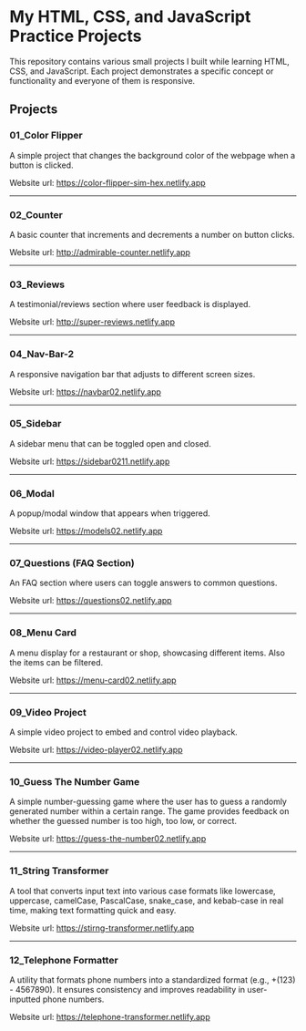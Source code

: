 
# My HTML, CSS, and JavaScript Practice Projects

This repository contains various small projects I built while learning HTML, CSS, and JavaScript. Each project demonstrates a specific concept or functionality and everyone of them is responsive.


Projects
---

### 01_Color Flipper

A simple project that changes the background color of the webpage when a button is clicked.

Website url: 
https://color-flipper-sim-hex.netlify.app

---

### 02_Counter
A basic counter that increments and decrements a number on button clicks.

Website url: 
http://admirable-counter.netlify.app

---

### 03_Reviews
A testimonial/reviews section where user feedback is displayed.

Website url:
http://super-reviews.netlify.app

---

### 04_Nav-Bar-2
A responsive navigation bar that adjusts to different screen sizes.

Website url:
https://navbar02.netlify.app

---

### 05_Sidebar
A sidebar menu that can be toggled open and closed.

Website url:
https://sidebar0211.netlify.app

---

### 06_Modal

A popup/modal window that appears when triggered.

Website url:
https://models02.netlify.app

---

### 07_Questions (FAQ Section)

An FAQ section where users can toggle answers to common questions.

Website url:
https://questions02.netlify.app

---

### 08_Menu Card

A menu display for a restaurant or shop, showcasing different items. Also the items can be filtered.

Website url:
https://menu-card02.netlify.app

---

### 09_Video Project

A simple video project to embed and control video playback.

Website url:
https://video-player02.netlify.app

---

### 10_Guess The Number Game

A simple number-guessing game where the user has to guess a randomly generated number within a certain range. The game provides feedback on whether the guessed number is too high, too low, or correct.

Website url:
https://guess-the-number02.netlify.app

---

### 11_String Transformer

A tool that converts input text into various case formats like lowercase, uppercase, camelCase, PascalCase, snake_case, and kebab-case in real time, making text formatting quick and easy.

Website url:
https://stirng-transformer.netlify.app

---

### 12_Telephone Formatter

A utility that formats phone numbers into a standardized format (e.g., +(123) - 4567890). It ensures consistency and improves readability in user-inputted phone numbers.

Website url:
https://telephone-transformer.netlify.app
